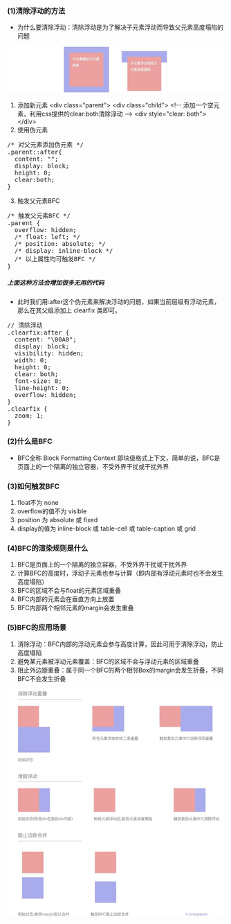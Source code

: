 ### (1)清除浮动的方法
+ 为什么要清除浮动：清除浮动是为了解决子元素浮动而导致父元素高度塌陷的问题
<img src = '../img/css1.jpeg'/>

1. 添加新元素
\<div class="parent">
  \<div class="child"></div>
  \<!-- 添加一个空元素，利用css提供的clear:both清除浮动 -->
  \<div style="clear: both"></div>
\</div>  
2. 使用伪元素
<pre>
/* 对父元素添加伪元素 */
.parent::after{
  content: "";
  display: block;
  height: 0;
  clear:both;
}
</pre>
3. 触发父元素BFC
<pre>
/* 触发父元素BFC */
.parent {
  overflow: hidden;
  /* float: left; */
  /* position: absolute; */
  /* display: inline-block */
  /* 以上属性均可触发BFC */
}
</pre>
##### 上面这种方法会增加很多无用的代码
+ 此时我们用:after这个伪元素来解决浮动的问题，如果当前层级有浮动元素，那么在其父级添加上 clearfix 类即可。
<pre>
// 清除浮动
.clearfix:after {
  content: "\00A0";
  display: block;
  visibility: hidden;
  width: 0;
  height: 0;
  clear: both;
  font-size: 0;
  line-height: 0;
  overflow: hidden;
}
.clearfix {
  zoom: 1;
}
</pre>

### (2)什么是BFC
+ BFC全称 Block Formatting Context 即块级格式上下文，简单的说，BFC是页面上的一个隔离的独立容器，不受外界干扰或干扰外界
### (3)如何触发BFC
1. float不为 none
2. overflow的值不为 visible
3. position 为 absolute 或 fixed
4. display的值为 inline-block 或 table-cell 或 table-caption 或 grid

### (4)BFC的渲染规则是什么
1. BFC是页面上的一个隔离的独立容器，不受外界干扰或干扰外界
2. 计算BFC的高度时，浮动子元素也参与计算（即内部有浮动元素时也不会发生高度塌陷）
3. BFC的区域不会与float的元素区域重叠
4. BFC内部的元素会在垂直方向上放置
5. BFC内部两个相邻元素的margin会发生重叠

### (5)BFC的应用场景
1. 清除浮动：BFC内部的浮动元素会参与高度计算，因此可用于清除浮动，防止高度塌陷
2. 避免某元素被浮动元素覆盖：BFC的区域不会与浮动元素的区域重叠
3. 阻止外边距重叠：属于同一个BFC的两个相邻Box的margin会发生折叠，不同BFC不会发生折叠
<img src = '../img/css2.jpeg'/>

